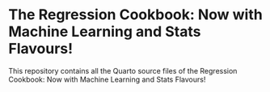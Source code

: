 
<!-- README.md is generated from README.Rmd. Please edit that file -->

# The Regression Cookbook: Now with Machine Learning and Stats Flavours!

<!-- badges: start -->

<!-- badges: end -->

This repository contains all the Quarto source files of the Regression
Cookbook: Now with Machine Learning and Stats Flavours!
